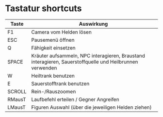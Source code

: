 # Tastatur shortcuts

Taste | Auswirkung |
----- | ---------- |
F1    | Camera vom Helden lösen
ESC   | Pausemenü öffnen
Q     | Fähigkeit einsetzen
SPACE | Kräuter aufsammeln, NPC interagieren, Braustand interagieren, Sauerstoffquelle und Heilbrunnen verwenden
W     | Heiltrank benutzen
E     | Sauerstofftrank benutzen
SCROLL| Rein-/Rauszoomen
RMausT| Laufbefehl erteilen / Gegner Angreifen
LMausT| Figuren Auswahl (über die jeweiligen Helden ziehen)
